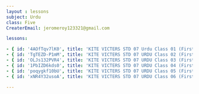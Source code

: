 ```yaml
--- 
layout : lessons 
subject: Urdu
class: Five
CreaterEmail: jeromeroy123321@gmail.com

lessons: 

- { id: '4AOfTqv7lK0', title: 'KITE VICTERS STD 07 Urdu Class 01 (First Bell-ഫസ്റ്റ് ബെല്‍)' }
- { id: 'TgTEZD-P1mM', title: 'KITE VICTERS STD 07 URDU Class 02 (First Bell-ഫസ്റ്റ് ബെല്‍)' }
- { id: 'OLJs132PVR4', title: 'KITE VICTERS STD 07 URDU Class 03 (First Bell-ഫസ്റ്റ് ബെല്‍)' }
- { id: '1PbIZD6kds0', title: 'KITE VICTERS STD 07 URDU Class 04 (First Bell-ഫസ്റ്റ് ബെല്‍)' }
- { id: 'poqygkf10bU', title: 'KITE VICTERS STD 07 URDU Class 05 (First Bell-ഫസ്റ്റ് ബെല്‍)' }
- { id: 'xNR4Y32usoA', title: 'KITE VICTERS STD 07 URDU Class 06 (First Bell-ഫസ്റ്റ് ബെല്‍)' }

---
```

